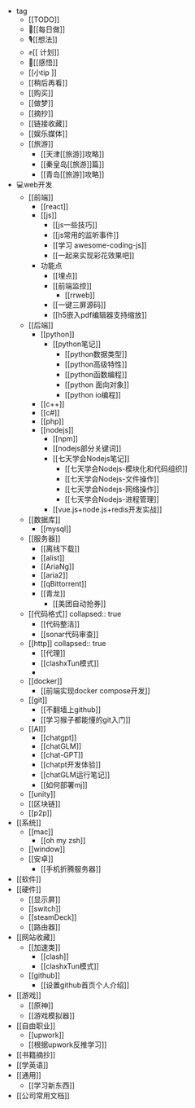 - tag
	- [[TODO]]
	- 🦵[[每日做]]
	- 🎙[[想法]]
	- ✊[[ 计划]]
	- 🧠[[感悟]]
	- [[小tip ]]
	- [[稍后再看]]
	- [[购买]]
	- [[做梦]]
	- [[摘抄]]
	- [[链接收藏]]
	- [[娱乐媒体]]
	- [[旅游]]
		- [[天津[[旅游]]攻略]]
		- [[秦皇岛[[旅游]]篇]]
		- [[青岛[[旅游]]攻略]]
- 💻web开发
	- [[前端]]
		- [[react]]
		- [[js]]
			- [[js一些技巧]]
			- [[js常用的监听事件]]
			- [[学习 awesome-coding-js]]
			- [[一起来实现彩花效果吧]]
		- 功能点
			- [[埋点]]
			- [[前端监控]]
				- [[rrweb]]
			- [[一键三屏源码]]
			- [[h5嵌入pdf编辑器支持缩放]]
	- [[后端]]
		- [[python]]
			- [[python笔记]]
				- [[python数据类型]]
				- [[python高级特性]]
				- [[python函数编程]]
				- [[python 面向对象]]
				- [[python io编程]]
		- [[c++]]
		- [[c#]]
		- [[php]]
		- [[nodejs]]
			- [[npm]]
			- [[nodejs部分关键词]]
			- [[七天学会Nodejs笔记]]
				- [[七天学会Nodejs-模块化和代码组织]]
				- [[七天学会Nodejs-文件操作]]
				- [[七天学会Nodejs-网络操作]]
				- [[七天学会Nodejs-进程管理]]
			- [[vue.js+node.js+redis开发实战]]
	- [[数据库]]
		- [[mysql]]
	- [[服务器]]
		- [[离线下载]]
		- [[alist]]
		- [[AriaNg]]
		- [[aria2]]
		- [[qBittorrent]]
		- [[青龙]]
			- [[美团自动抢券]]
	- [[代码格式]]
	  collapsed:: true
		- [[代码整洁]]
		- [[sonar代码审查]]
	- [[http]]
	  collapsed:: true
		- [[代理]]
		- [[clashxTun模式]]
		-
	- [[docker]]
		- [[前端实现docker compose开发]]
	- [[git]]
		- [[不翻墙上github]]
		- [[学习猴子都能懂的git入门]]
	- [[AI]]
		- [[chatgpt]]
		- [[chatGLM]]
		- [[chat-GPT]]
		- [[chatpt开发体验]]
		- [[chatGLM运行笔记]]
		- [[如何部署mj]]
	- [[unity]]
	- [[区块链]]
	- [[p2p]]
- [[系统]]
	- [[mac]]
		- [[oh my zsh]]
	- [[window]]
	- [[安卓]]
		- [[手机折腾服务器]]
- [[软件]]
- [[硬件]]
	- [[显示屏]]
	- [[switch]]
	- [[steamDeck]]
	- [[路由器]]
- [[网站收藏]]
	- [[加速类]]
		- [[clash]]
		- [[clashxTun模式]]
	- [[github]]
		- [[设置github首页个人介绍]]
- [[游戏]]
	- [[原神]]
	- [[游戏模拟器]]
- [[自由职业]]
	- [[upwork]]
	- [[根据upwork反推学习]]
- [[书籍摘抄]]
- [[学英语]]
- [[通用]]
	- [[学习新东西]]
- [[公司常用文档]]